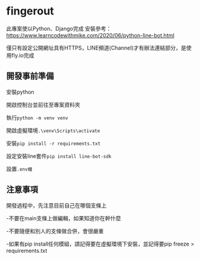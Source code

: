 # fingerout
此專案使以Python、Django完成
安裝參考：https://www.learncodewithmike.com/2020/06/python-line-bot.html

僅只有設定公開網址具有HTTPS，LINE頻道(Channel)才有辦法連結部分，是使用fly.io完成

## 開發事前準備
安裝python

開啟控制台並前往至專案資料夾

執行`python -m venv venv`

開啟虛擬環境`.\venv\Scripts\activate`

安裝`pip install -r requirements.txt`

設定安裝line套件`pip install line-bot-sdk`

設置`.env檔`

## 注意事項

開發過程中，先注意目前自己在哪個支條上

-不要在main支條上做編輯，如果知道你在幹什麼

-不要隨便和別人的支條做合併，會很嚴重

-如果有pip install任何模組，請記得要在虛擬環境下安裝，並記得要pip freeze > requirements.txt
